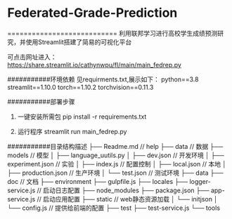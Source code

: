 # Federated-Grade-Prediction
===========================
利用联邦学习进行高校学生成绩预测研究，并使用Streamlit搭建了简易的可视化平台


可点击网址进入：https://share.streamlit.io/cathynwpu/fl/main/main_fedrep.py


###########环境依赖
见requirments.txt,展示如下：
python==3.8
streamlit==1.10.0
torch==1.10.2
torchvision==0.11.3

###########部署步骤
1. 一键安装所需包
    pip install -r requirements.txt
    
    
2. 运行程序
    streamlit run main_fedrep.py


###########目录结构描述
├── Readme.md                   // help
├── data                        // 数据
├── models                     // 模型
│   ├── language_uutils.py
│   ├── dev.json                // 开发环境
│   ├── experiment.json         // 实验
│   ├── index.js                // 配置控制
│   ├── local.json              // 本地
│   ├── production.json         // 生产环境
│   └── test.json               // 测试环境
├── data
├── doc                         // 文档
├── environment
├── gulpfile.js
├── locales
├── logger-service.js           // 启动日志配置
├── node_modules
├── package.json
├── app-service.js              // 启动应用配置
├── static                      // web静态资源加载
│   └── initjson
│       └── config.js         // 提供给前端的配置
├── test
├── test-service.js
└── tools
